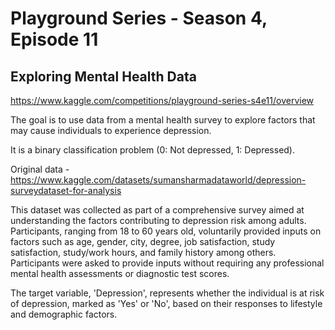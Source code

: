 # Playground Series - Season 4, Episode 11

## Exploring Mental Health Data

https://www.kaggle.com/competitions/playground-series-s4e11/overview

The goal is to use data from a mental health survey to explore factors that may cause individuals to experience depression.

It is a binary classification problem (0: Not depressed, 1: Depressed).

Original data - https://www.kaggle.com/datasets/sumansharmadataworld/depression-surveydataset-for-analysis

This dataset was collected as part of a comprehensive survey aimed at understanding the factors contributing to depression risk among adults.  Participants, ranging from 18 to 60 years old, voluntarily provided inputs on factors such as age, gender, city, degree, job satisfaction, study satisfaction, study/work hours, and family history among others. Participants were asked to provide inputs without requiring any professional mental health assessments or diagnostic test scores.

The target variable, 'Depression', represents whether the individual is at risk of depression, marked as 'Yes' or 'No', based on their responses to lifestyle and demographic factors.